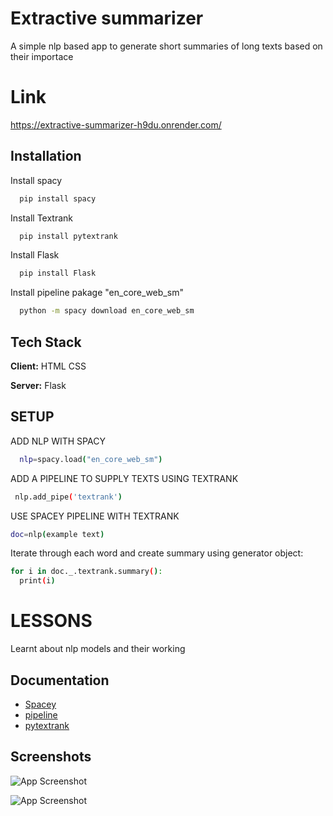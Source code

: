 
# Extractive summarizer 

A simple nlp based app to generate short summaries of long texts based on their importace




# Link 

https://extractive-summarizer-h9du.onrender.com/







## Installation

Install spacy 

```bash
  pip install spacy
```
Install Textrank

```bash
  pip install pytextrank
```
Install Flask

```bash
  pip install Flask
```
Install pipeline pakage "en_core_web_sm"

```bash
  python -m spacy download en_core_web_sm
```

## Tech Stack

**Client:** HTML CSS

**Server:** Flask

## SETUP
ADD NLP WITH SPACY
```bash
  nlp=spacy.load("en_core_web_sm")
```
ADD A PIPELINE TO SUPPLY TEXTS USING TEXTRANK 

```bash
 nlp.add_pipe('textrank')
```

USE SPACEY PIPELINE WITH TEXTRANK

```bash
doc=nlp(example text)
```
Iterate through each word and create summary using generator object:

```bash
for i in doc._.textrank.summary():
  print(i)

```
# LESSONS

Learnt about nlp models and their working

## Documentation

 - [Spacey](https://spacy.io/usage/spacy-101/)
 - [pipeline](https://spacy.io/models/)
 - [pytextrank](https://github.com/DerwenAI/pytextrank)


## Screenshots

![App Screenshot](https://i.ibb.co/LQKFGfx/Screenshot-2023-03-04-160026.png )


![App Screenshot](https://i.ibb.co/J33WVVw/8.png )
